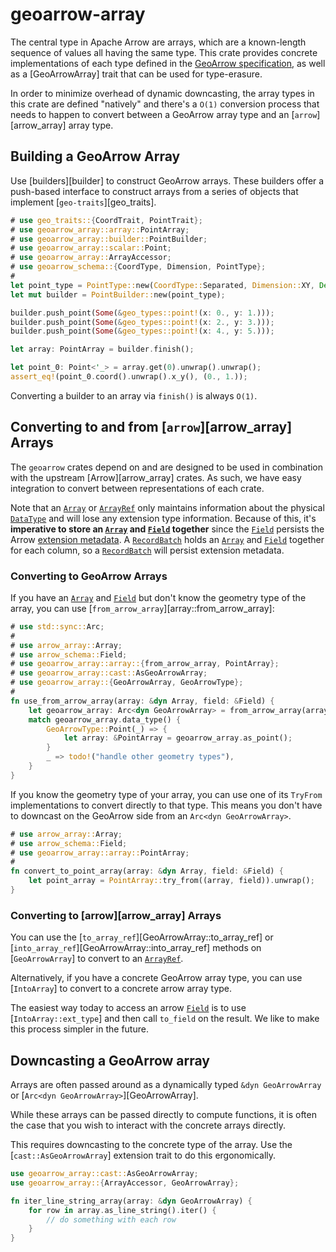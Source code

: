# geoarrow-array

The central type in Apache Arrow are arrays, which are a known-length sequence of values all having the same type. This crate provides concrete implementations of each type defined in the [GeoArrow specification], as well as a [GeoArrowArray] trait that can be used for type-erasure.

[GeoArrow specification]: https://github.com/geoarrow/geoarrow

In order to minimize overhead of dynamic downcasting, the array types in this crate are defined "natively" and there's a `O(1)` conversion process that needs to happen to convert between a GeoArrow array type and an [`arrow`][arrow_array] array type.

## Building a GeoArrow Array

Use [builders][builder] to construct GeoArrow arrays. These builders offer a push-based interface to construct arrays from a series of objects that implement [`geo-traits`][geo_traits].

```rust
# use geo_traits::{CoordTrait, PointTrait};
# use geoarrow_array::array::PointArray;
# use geoarrow_array::builder::PointBuilder;
# use geoarrow_array::scalar::Point;
# use geoarrow_array::ArrayAccessor;
# use geoarrow_schema::{CoordType, Dimension, PointType};
#
let point_type = PointType::new(CoordType::Separated, Dimension::XY, Default::default());
let mut builder = PointBuilder::new(point_type);

builder.push_point(Some(&geo_types::point!(x: 0., y: 1.)));
builder.push_point(Some(&geo_types::point!(x: 2., y: 3.)));
builder.push_point(Some(&geo_types::point!(x: 4., y: 5.)));

let array: PointArray = builder.finish();

let point_0: Point<'_> = array.get(0).unwrap().unwrap();
assert_eq!(point_0.coord().unwrap().x_y(), (0., 1.));
```

Converting a builder to an array via `finish()` is always `O(1)`.

## Converting to and from [`arrow`][arrow_array] Arrays

The `geoarrow` crates depend on and are designed to be used in combination with the upstream [Arrow][arrow_array] crates. As such, we have easy integration to convert between representations of each crate.

Note that an [`Array`] or [`ArrayRef`] only maintains information about the physical [`DataType`] and will lose any extension type information. Because of this, it's **imperative to store an [`Array`] and [`Field`] together** since the [`Field`] persists the Arrow [extension metadata]. A [`RecordBatch`] holds an [`Array`] and [`Field`] together for each column, so a [`RecordBatch`] will persist extension metadata.

### Converting to GeoArrow Arrays

If you have an [`Array`] and [`Field`] but don't know the geometry type of the array, you can use [`from_arrow_array`][array::from_arrow_array]:

```rust
# use std::sync::Arc;
#
# use arrow_array::Array;
# use arrow_schema::Field;
# use geoarrow_array::array::{from_arrow_array, PointArray};
# use geoarrow_array::cast::AsGeoArrowArray;
# use geoarrow_array::{GeoArrowArray, GeoArrowType};
#
fn use_from_arrow_array(array: &dyn Array, field: &Field) {
    let geoarrow_array: Arc<dyn GeoArrowArray> = from_arrow_array(array, field).unwrap();
    match geoarrow_array.data_type() {
        GeoArrowType::Point(_) => {
            let array: &PointArray = geoarrow_array.as_point();
        }
        _ => todo!("handle other geometry types"),
    }
}
```

If you know the geometry type of your array, you can use one of its `TryFrom` implementations to convert directly to that type. This means you don't have to downcast on the GeoArrow side from an `Arc<dyn GeoArrowArray>`.

```rust
# use arrow_array::Array;
# use arrow_schema::Field;
# use geoarrow_array::array::PointArray;
#
fn convert_to_point_array(array: &dyn Array, field: &Field) {
    let point_array = PointArray::try_from((array, field)).unwrap();
}
```

### Converting to [arrow][arrow_array] Arrays

You can use the [`to_array_ref`][GeoArrowArray::to_array_ref] or [`into_array_ref`][GeoArrowArray::into_array_ref] methods on [`GeoArrowArray`] to convert to an [`ArrayRef`].

Alternatively, if you have a concrete GeoArrow array type, you can use [`IntoArray`] to convert to a concrete arrow array type.

The easiest way today to access an arrow [`Field`] is to use [`IntoArray::ext_type`] and then call `to_field` on the result. We like to make this process simpler in the future.

## Downcasting a GeoArrow array

Arrays are often passed around as a dynamically typed `&dyn GeoArrowArray` or [`Arc<dyn GeoArrowArray>`][GeoArrowArray].

While these arrays can be passed directly to compute functions, it is often the case that you wish to interact with the concrete arrays directly.

This requires downcasting to the concrete type of the array. Use the [`cast::AsGeoArrowArray`] extension trait to do this ergonomically.

```rust
use geoarrow_array::cast::AsGeoArrowArray;
use geoarrow_array::{ArrayAccessor, GeoArrowArray};

fn iter_line_string_array(array: &dyn GeoArrowArray) {
    for row in array.as_line_string().iter() {
        // do something with each row
    }
}
```

[`Array`]: arrow_array::Array
[`ArrayRef`]: arrow_array::ArrayRef
[`DataType`]: arrow_schema::DataType
[`Field`]: arrow_schema::Field
[`RecordBatch`]: arrow_array::RecordBatch
[extension metadata]: https://arrow.apache.org/docs/format/Columnar.html#format-metadata-extension-types
